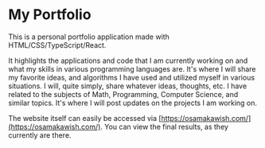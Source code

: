 # My Portfolio
This is a personal portfolio application made with HTML/CSS/TypeScript/React.

It highlights the applications and code that I am currently working on and what my skills in various programming languages are. It's where I will share my favorite ideas, and algorithms I have used and utilized myself in various situations. I will, quite simply, share whatever ideas, thoughts, etc. I have related to the subjects of Math, Programming, Computer Science, and similar topics. It's where I will post updates on the projects I am working on.

The website itself can easily be accessed via [https://osamakawish.com/](https://osamakawish.com/). You can view the final results, as they currently are there.

